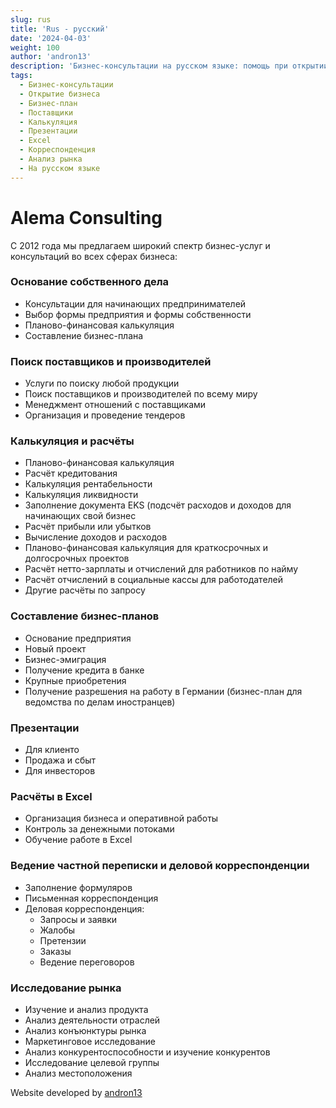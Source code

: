 ```yaml
---
slug: rus
title: 'Rus - русский'
date: '2024-04-03'
weight: 100
author: 'andron13'
description: 'Бизнес-консультации на русском языке: помощь при открытии бизнеса, составлении бизнес-плана, поиске поставщиков, расчётах, презентациях и изучении рынка.'
tags:
  - Бизнес-консультации
  - Открытие бизнеса
  - Бизнес-план
  - Поставщики
  - Калькуляция
  - Презентации
  - Excel
  - Корреспонденция
  - Анализ рынка
  - На русском языке
---
```


# Alema Consulting

С 2012 года мы предлагаем широкий спектр бизнес-услуг и консультаций во всех сферах бизнеса:

### Основание собственного дела

- Консультации для начинающих предпринимателей
- Выбор формы предприятия и формы собственности
- Планово-финансовая калькуляция
- Составление бизнес-плана

### Поиск поставщиков и производителей

- Услуги по поиску любой продукции
- Поиск поставщиков и производителей по всему миру
- Менеджмент отношений с поставщиками
- Организация и проведение тендеров

### Калькуляция и расчёты

- Планово-финансовая калькуляция
- Расчёт кредитования
- Калькуляция рентабельности
- Калькуляция ликвидности
- Заполнение документа EKS (подсчёт расходов и доходов для начинающих свой бизнес
- Расчёт прибыли или убытков
- Вычисление доходов и расходов
- Планово-финансовая калькуляция для краткосрочных и долгосрочных проектов
- Расчёт нетто-зарплаты и отчислений для работников по найму
- Расчёт отчислений в социальные кассы для работодателей
- Другие расчёты по запросу

### Составление бизнес-планов

- Основание предприятия
- Новый проект
- Бизнес-эмиграция
- Получение кредита в банке
- Крупные приобретения
- Получение разрешения на работу в Германии (бизнес-план для ведомства по делам иностранцев)

### Презентации

- Для клиенто
- Продажа и сбыт
- Для инвесторов

### Расчёты в Excel

- Организация бизнеса и оперативной работы
- Контроль за денежными потоками
- Обучение работе в Excel

### Ведение частной переписки и деловой корреспонденции

- Заполнение формуляров
- Письменная корреспонденция
- Деловая корреспонденция:
  - Запросы и заявки
  - Жалобы
  - Претензии
  - Заказы
  - Ведение переговоров

### Исследование рынка

- Изучение и анализ продукта
- Анализ деятельности отраслей
- Анализ конъюнктуры рынка
- Маркетинговое исследование
- Анализ конкурентоспособности и изучение конкурентов
- Исследование целевой группы
- Анализ местоположения

<p>Website developed by <a title="создатель сайта andron13" href="https://andron13.de" target="_blank">andron13</a></p>
